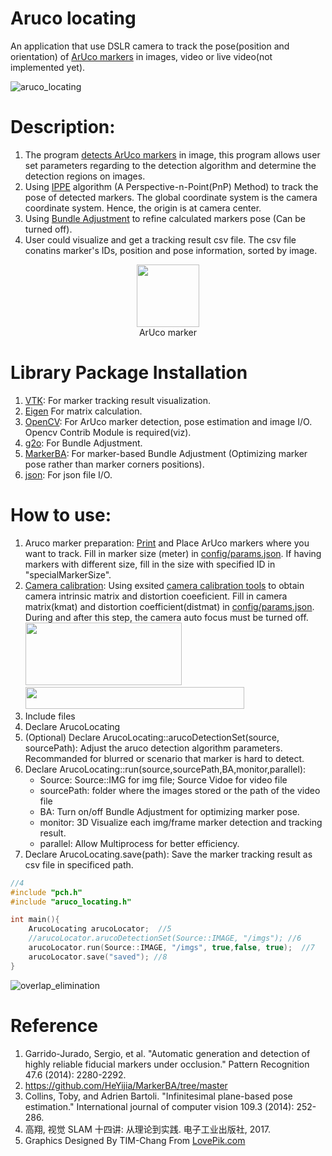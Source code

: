 # Aruco locating
An application that use DSLR camera to track the pose(position and orientation) of [ArUco markers](https://docs.opencv.org/4.x/d5/dae/tutorial_aruco_detection.html) in images, video or live video(not implemented yet).

![aruco_locating](https://github.com/Ching-Chieh-Wang/aruco_locating/assets/81002444/a83f96b0-9a42-4e0e-bb17-f68a89bf1cb4)

# Description:
1. The program [detects ArUco markers](https://www.sciencedirect.com/science/article/abs/pii/S0031320314000235) in image, this program allows user set parameters regarding to the detection algorithm and determine the detection regions on images.
2. Using [IPPE](https://github.com/tobycollins/IPPE) algorithm (A Perspective-n-Point(PnP) Method) to track the pose of detected markers. The global coordinate system is the camera coordinate system. Hence, the origin is at camera center.
3. Using [Bundle Adjustment](https://github.com/HeYijia/MarkerBA) to refine calculated markers pose (Can be turned off).
4. User could visualize and get a tracking result csv file. The csv file conatins marker's IDs, position and pose information, sorted by image.
   
<p align="center">
  <img width="100" height="100" src="https://docs.opencv.org/4.x/marker23.png">
  <br>
  ArUco marker
</p>

# Library Package Installation
1.  [VTK](https://vtk.org/download/): For marker tracking result visualization.
2.  [Eigen](https://eigen.tuxfamily.org/index.php?title=Main_Page) For matrix calculation.
3.  [OpenCV](https://opencv.org/releases/): For ArUco marker detection, pose estimation and image I/O. Opencv Contrib Module is required(viz).
4.  [g2o](https://github.com/RainerKuemmerle/g2o): For Bundle Adjustment.
5.  [MarkerBA](https://github.com/HeYijia/MarkerBA): For marker-based Bundle Adjustment (Optimizing marker pose rather than marker corners positions).
6.  [json](https://github.com/nlohmann/json): For json file I/O.

# How to use:
1.  Aruco marker preparation: [Print](https://tn1ck.github.io/aruco-print/) and Place ArUco markers where you want to track. Fill in marker size (meter) in [config/params.json](https://github.com/Ching-Chieh-Wang/aruco_locating/blob/master/aruco_locating/config/params.json). If having markers with different size, fill in the size with specified ID in "specialMarkerSize". 
2.  [Camera calibration](https://docs.opencv.org/4.x/dc/dbb/tutorial_py_calibration.html): Using exsited [camera calibration tools](https://www.mathworks.com/help/vision/ref/cameracalibrator-app.html) to obtain camera intrinsic matrix and distortion coeeficient. Fill in camera matrix(kmat) and distortion coefficient(distmat) in [config/params.json](https://github.com/Ching-Chieh-Wang/aruco_locating/blob/master/aruco_locating/config/params.json). During and after this step, the camera auto focus must be turned off.
    <br><img width="250" height="100" src="https://github.com/Ching-Chieh-Wang/aruco_locating/assets/81002444/bdde2874-7b55-413d-9869-cabd2ce9f56e">      
    <img width="350" height="35" src="https://github.com/Ching-Chieh-Wang/aruco_locating/assets/81002444/4c371062-01c8-466c-ae50-288def694d03"><br>
4.  Include files
5.  Declare ArucoLocating
6.  (Optional) Declare ArucoLocating::arucoDetectionSet(source, sourcePath): Adjust the aruco detection algorithm parameters. Recommanded for blurred or scenario that marker is hard to detect.
7.  Declare ArucoLocating::run(source,sourcePath,BA,monitor,parallel):
    * Source: Source::IMG for img file; Source Vidoe for video file
    * sourcePath: folder where the images stored or the path of the video file
    * BA: Turn on/off Bundle Adjustment for optimizing marker pose.
    * monitor: 3D Visualize each img/frame marker detection and tracking result.
    * parallel: Allow Multiprocess for better efficiency. 
8.  Declare ArucoLocating.save(path): Save the marker tracking result as csv file in specificed path.  

```cpp
//4
#include "pch.h"
#include "aruco_locating.h"

int main(){
	ArucoLocating arucoLocator;  //5
	//arucoLocator.arucoDetectionSet(Source::IMAGE, "/imgs"); //6
	arucoLocator.run(Source::IMAGE, "/imgs", true,false, true);  //7
	arucoLocator.save("saved"); //8
}
```

![overlap_elimination](https://github.com/Ching-Chieh-Wang/aruco_locating/assets/81002444/fce0f076-e3e5-4e82-9231-f0045b67ea91)

# Reference
1.  Garrido-Jurado, Sergio, et al. "Automatic generation and detection of highly reliable fiducial markers under occlusion." Pattern Recognition 47.6 (2014): 2280-2292.
2.  https://github.com/HeYijia/MarkerBA/tree/master
3.  Collins, Toby, and Adrien Bartoli. "Infinitesimal plane-based pose estimation." International journal of computer vision 109.3 (2014): 252-286.
4.  高翔, 视觉 SLAM 十四讲: 从理论到实践. 电子工业出版社, 2017.
5.  Graphics Designed By TIM-Chang From <a href="https://zh.lovepik.com/image-401804970/rhinomodeling-camera.html">LovePik.com</a>
